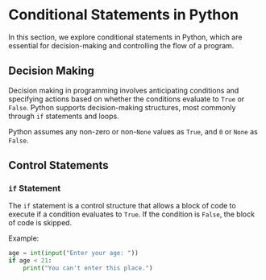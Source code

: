 # Conditional Statements in Python

In this section, we explore conditional statements in Python, which are essential for decision-making and controlling the flow of a program.

## Decision Making

Decision making in programming involves anticipating conditions and specifying actions based on whether the conditions evaluate to `True` or `False`. Python supports decision-making structures, most commonly through `if` statements and loops.

Python assumes any non-zero or non-`None` values as `True`, and `0` or `None` as `False`.

## Control Statements

### `if` Statement

The `if` statement is a control structure that allows a block of code to execute if a condition evaluates to `True`. If the condition is `False`, the block of code is skipped.

Example:
```python
age = int(input("Enter your age: "))
if age < 21:
    print("You can't enter this place.")
